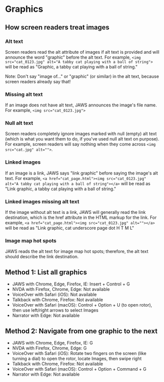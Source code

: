 # Graphics

## How screen readers treat images

### Alt text

Screen readers read the alt attribute of images if alt text is provided and will announce the word "graphic" before the alt text. For example,
`<img src="cat_0123.jpg" alt="A tabby cat playing with a ball of string">`
will be read as "Graphic, a tabby cat playing with a ball of string."

Note: Don't say "image of..." or "graphic" (or similar) in the alt text, because screen readers already say that!

### Missing alt text

If an image does not have alt text, JAWS announces the image's file name. For example, `<img src="cat_0123.jpg">`

### Null alt text

Screen readers completely ignore images marked with null (empty) alt text (which is what you want them to do, if you've used null alt text on purpose). For example, screen readers will say nothing when they come across `<img src="cat.jpg" alt="">`.

### Linked images

If an image is a link, JAWS says "link graphic" before saying the image's alt text. For example,
`<a href="cat_page.html"><img src="cat_0123.jpg" alt="A tabby cat playing with a ball of string"></a>`
will be read as "Link graphic, a tabby cat playing with a ball of string."

### Linked images missing alt text

If the image without alt text is a link, JAWS will generally read the link destination, which is the href attribute in the HTML markup for the link. For example,
`<a href="cat_page.html"><img src="cat_0123.jpg" alt=""></a>`
will be read as "Link graphic, cat underscore page dot H T M L"

### Image map hot spots

JAWS reads the alt text for image map hot spots; therefore, the alt text should describe the link destination.

## Method 1: List all graphics

- JAWS with Chrome, Edge, Firefox, IE: Insert + Control + G
- NVDA with Firefox, Chrome, Edge: Not available
- VoiceOver with Safari (iOS): Not available
- Talkback with Chrome, Firefox: Not available
- VoiceOver with Safari (macOS): Control + Option + U (to open rotor), then use left/right arrows to select Images
- Narrator with Edge: Not available

## Method 2: Navigate from one graphic to the next

- JAWS with Chrome, Edge, Firefox, IE: G
- NVDA with Firefox, Chrome, Edge: G
- VoiceOver with Safari (iOS): Rotate two fingers on the screen (like turning a dial) to open the rotor, locate Images, then swipe right
- Talkback with Chrome, Firefox: Not available
- VoiceOver with Safari (macOS): Control + Option + Command + G
- Narrator with Edge: Not available
